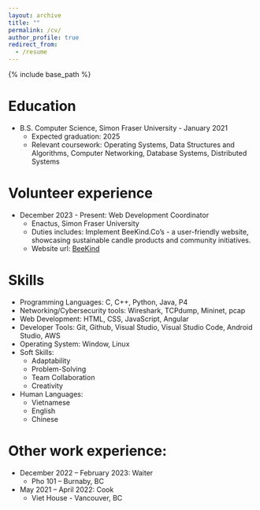 ```yaml
---
layout: archive
title: ""
permalink: /cv/
author_profile: true
redirect_from:
  - /resume
---
```


{% include base_path %}

# Education

- B.S. Computer Science, Simon Fraser University - January 2021
  - Expected graduation: 2025
  - Relevant coursework: Operating Systems, Data Structures and Algorithms, Computer Networking, Database Systems, Distributed Systems

# Volunteer experience

- December 2023 - Present: Web Development Coordinator
  - Enactus, Simon Fraser University
  - Duties includes: Implement BeeKind.Co’s - a user-friendly website, showcasing sustainable candle products and community initiatives.
  - Website url: [BeeKind](https://thebeekind.company/)

# Skills

- Programming Languages: C, C++, Python, Java, P4
- Networking/Cybersecurity tools: Wireshark, TCPdump, Mininet, pcap
- Web Development: HTML, CSS, JavaScript, Angular
- Developer Tools: Git, Github, Visual Studio, Visual Studio Code, Android Studio, AWS
- Operating System: Window, Linux
- Soft Skills:
  - Adaptability
  - Problem-Solving
  - Team Collaboration
  - Creativity
- Human Languages:
  - Vietnamese
  - English
  - Chinese

# Other work experience:

- December 2022 – February 2023: Waiter
  - Pho 101 – Burnaby, BC
- May 2021 – April 2022: Cook
  - Viet House - Vancouver, BC
